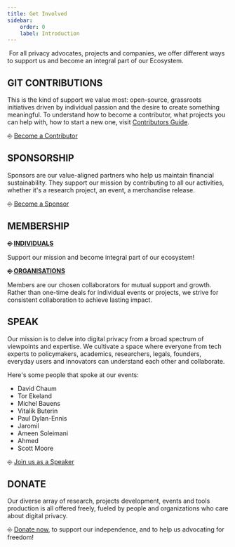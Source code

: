 ```yaml
---
title: Get Involved
sidebar:
    order: 0
    label: Introduction
---
```


 For all privacy advocates, projects and companies, we offer different ways to support us and become an integral part of our Ecosystem.

## GIT CONTRIBUTIONS
This is the kind of support we value most: open-source, grassroots initiatives driven by individual passion and the desire to create something meaningful. 
To understand how to become a contributor, what projects you can help with, how to start a new one, visit [Contributors Guide](/contributors/index).

⎆ [Become a Contributor](https://docs.web3privacy.info/contributors/)


## SPONSORSHIP
Sponsors are our value-aligned partners who help us maintain financial sustainability. They support our mission by contributing to all our activities, whether it's a research project, an event, a merchandise release.

⎆ [Become a Sponsor](mailto:web3privacynow@protonmail.com)

## MEMBERSHIP

**⎆ [INDIVIDUALS](https://github.com/web3privacy/docs/blob/main/src/content/docs/get-involved/personal-benefits.md)**

Support our mission and become integral part of our ecosystem!

**⎆ [ORGANISATIONS](https://github.com/web3privacy/docs/blob/main/src/content/docs/get-involved/org-benefits.md)**

Members are our chosen collaborators for mutual support and growth. Rather than one-time deals for individual events or projects, we strive for consistent collaboration to achieve lasting impact.


## SPEAK
Our mission is to delve into digital privacy from a broad spectrum of viewpoints and expertise. We cultivate a space where everyone from tech experts to policymakers, academics, researchers, legals, founders, everyday users and innovators can understand each other and collaborate.

Here's some people that spoke at our events:

- David Chaum
- Tor Ekeland 
- Michel Bauens
- Vitalik Buterin
- Paul Dylan-Ennis
- Jaromil
- Ameen Soleimani
- Ahmed
- Scott Moore

⎆ [Join us as a Speaker](https://tally.so/r/nrOzXl)

## DONATE
Our diverse array of research, projects development, events and tools production is all offered freely, fueled by people and organizations who care about digital privacy.

⎆ [Donate now](https://docs.web3privacy.info/donate/), to support our independence, and to help us advocating for freedom!


